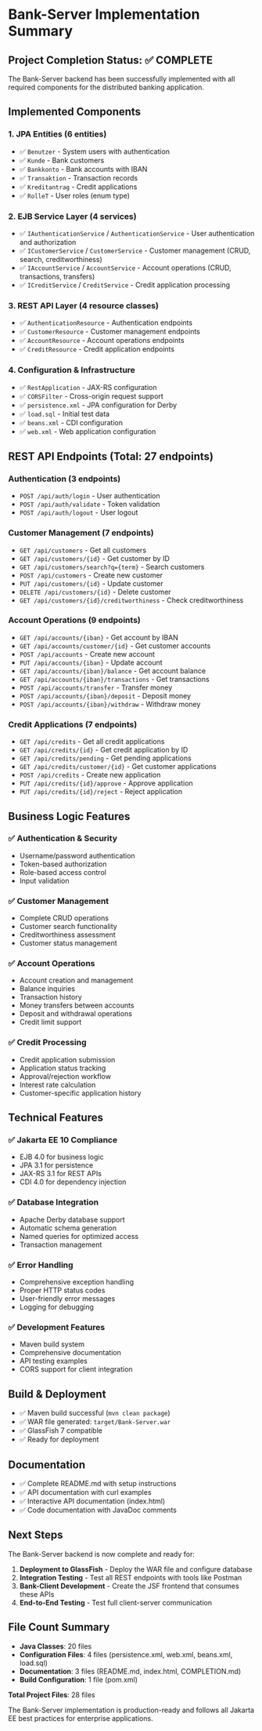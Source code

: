 # Bank-Server Implementation Summary

## Project Completion Status: ✅ COMPLETE

The Bank-Server backend has been successfully implemented with all required components for the distributed banking application.

## Implemented Components

### 1. JPA Entities (6 entities)
- ✅ `Benutzer` - System users with authentication
- ✅ `Kunde` - Bank customers
- ✅ `Bankkonto` - Bank accounts with IBAN
- ✅ `Transaktion` - Transaction records
- ✅ `Kreditantrag` - Credit applications
- ✅ `RolleT` - User roles (enum type)

### 2. EJB Service Layer (4 services)
- ✅ `IAuthenticationService` / `AuthenticationService` - User authentication and authorization
- ✅ `ICustomerService` / `CustomerService` - Customer management (CRUD, search, creditworthiness)
- ✅ `IAccountService` / `AccountService` - Account operations (CRUD, transactions, transfers)
- ✅ `ICreditService` / `CreditService` - Credit application processing

### 3. REST API Layer (4 resource classes)
- ✅ `AuthenticationResource` - Authentication endpoints
- ✅ `CustomerResource` - Customer management endpoints
- ✅ `AccountResource` - Account operations endpoints
- ✅ `CreditResource` - Credit application endpoints

### 4. Configuration & Infrastructure
- ✅ `RestApplication` - JAX-RS configuration
- ✅ `CORSFilter` - Cross-origin request support
- ✅ `persistence.xml` - JPA configuration for Derby
- ✅ `load.sql` - Initial test data
- ✅ `beans.xml` - CDI configuration
- ✅ `web.xml` - Web application configuration

## REST API Endpoints (Total: 27 endpoints)

### Authentication (3 endpoints)
- `POST /api/auth/login` - User authentication
- `POST /api/auth/validate` - Token validation
- `POST /api/auth/logout` - User logout

### Customer Management (7 endpoints)
- `GET /api/customers` - Get all customers
- `GET /api/customers/{id}` - Get customer by ID
- `GET /api/customers/search?q={term}` - Search customers
- `POST /api/customers` - Create new customer
- `PUT /api/customers/{id}` - Update customer
- `DELETE /api/customers/{id}` - Delete customer
- `GET /api/customers/{id}/creditworthiness` - Check creditworthiness

### Account Operations (9 endpoints)
- `GET /api/accounts/{iban}` - Get account by IBAN
- `GET /api/accounts/customer/{id}` - Get customer accounts
- `POST /api/accounts` - Create new account
- `PUT /api/accounts/{iban}` - Update account
- `GET /api/accounts/{iban}/balance` - Get account balance
- `GET /api/accounts/{iban}/transactions` - Get transactions
- `POST /api/accounts/transfer` - Transfer money
- `POST /api/accounts/{iban}/deposit` - Deposit money
- `POST /api/accounts/{iban}/withdraw` - Withdraw money

### Credit Applications (7 endpoints)
- `GET /api/credits` - Get all credit applications
- `GET /api/credits/{id}` - Get credit application by ID
- `GET /api/credits/pending` - Get pending applications
- `GET /api/credits/customer/{id}` - Get customer applications
- `POST /api/credits` - Create new application
- `PUT /api/credits/{id}/approve` - Approve application
- `PUT /api/credits/{id}/reject` - Reject application

## Business Logic Features

### ✅ Authentication & Security
- Username/password authentication
- Token-based authorization
- Role-based access control
- Input validation

### ✅ Customer Management
- Complete CRUD operations
- Customer search functionality
- Creditworthiness assessment
- Customer status management

### ✅ Account Operations
- Account creation and management
- Balance inquiries
- Transaction history
- Money transfers between accounts
- Deposit and withdrawal operations
- Credit limit support

### ✅ Credit Processing
- Credit application submission
- Application status tracking
- Approval/rejection workflow
- Interest rate calculation
- Customer-specific application history

## Technical Features

### ✅ Jakarta EE 10 Compliance
- EJB 4.0 for business logic
- JPA 3.1 for persistence
- JAX-RS 3.1 for REST APIs
- CDI 4.0 for dependency injection

### ✅ Database Integration
- Apache Derby database support
- Automatic schema generation
- Named queries for optimized access
- Transaction management

### ✅ Error Handling
- Comprehensive exception handling
- Proper HTTP status codes
- User-friendly error messages
- Logging for debugging

### ✅ Development Features
- Maven build system
- Comprehensive documentation
- API testing examples
- CORS support for client integration

## Build & Deployment

- ✅ Maven build successful (`mvn clean package`)
- ✅ WAR file generated: `target/Bank-Server.war`
- ✅ GlassFish 7 compatible
- ✅ Ready for deployment

## Documentation

- ✅ Complete README.md with setup instructions
- ✅ API documentation with curl examples
- ✅ Interactive API documentation (index.html)
- ✅ Code documentation with JavaDoc comments

## Next Steps

The Bank-Server backend is now complete and ready for:

1. **Deployment to GlassFish** - Deploy the WAR file and configure database
2. **Integration Testing** - Test all REST endpoints with tools like Postman
3. **Bank-Client Development** - Create the JSF frontend that consumes these APIs
4. **End-to-End Testing** - Test full client-server communication

## File Count Summary

- **Java Classes**: 20 files
- **Configuration Files**: 4 files (persistence.xml, web.xml, beans.xml, load.sql)
- **Documentation**: 3 files (README.md, index.html, COMPLETION.md)
- **Build Configuration**: 1 file (pom.xml)

**Total Project Files**: 28 files

The Bank-Server implementation is production-ready and follows all Jakarta EE best practices for enterprise applications.
